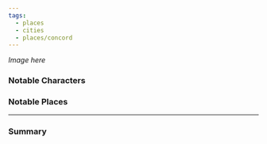 ```yaml
---
tags:
  - places
  - cities
  - places/concord
---
```

*Image here*

### Notable Characters


### Notable Places


___
### Summary

